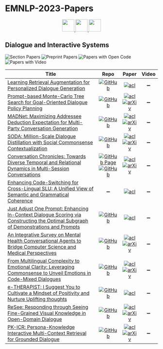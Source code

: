 # EMNLP-2023-Papers

<div align="center">
    <a href="https://github.com/DmitryRyumin/EMNLP-2023-Papers/blob/main/sections/computational-social-science-and-cultural-analytics.md">
        <img src="https://cdn.jsdelivr.net/gh/DmitryRyumin/NewEraAI-Papers@main/images/left.svg" width="40" alt="" />
    </a>
    <a href="https://github.com/DmitryRyumin/EMNLP-2023-Papers/">
        <img src="https://cdn.jsdelivr.net/gh/DmitryRyumin/NewEraAI-Papers@main/images/home.svg" width="40" alt="" />
    </a>
    <a href="https://github.com/DmitryRyumin/EMNLP-2023-Papers/blob/main/sections/industry.md">
        <img src="https://cdn.jsdelivr.net/gh/DmitryRyumin/NewEraAI-Papers@main/images/right.svg" width="40" alt="" />
    </a>
</div>

## Dialogue and Interactive Systems

![Section Papers](https://img.shields.io/badge/Section%20Papers-soon-42BA16) ![Preprint Papers](https://img.shields.io/badge/Preprint%20Papers-soon-b31b1b) ![Papers with Open Code](https://img.shields.io/badge/Papers%20with%20Open%20Code-soon-1D7FBF) ![Papers with Video](https://img.shields.io/badge/Papers%20with%20Video-soon-FF0000)

<!-- 128, 216 -->
| **Title** | **Repo** | **Paper** | **Video** |
|-----------|:--------:|:---------:|:---------:|
| [Learning Retrieval Augmentation for Personalized Dialogue Generation](https://aclanthology.org/2023.emnlp-main.154) | [![GitHub](https://img.shields.io/github/stars/hqsiswiliam/LAPDOG)](https://github.com/hqsiswiliam/LAPDOG) | [![acl](https://img.shields.io/badge/pdf-ACL%20Anthology-CBCBCC.svg)](https://aclanthology.org/2023.emnlp-main.154.pdf) | :heavy_minus_sign: |
| [Prompt-based Monte-Carlo Tree Search for Goal-Oriented Dialogue Policy Planning](https://aclanthology.org/2023.emnlp-main.439) | [![GitHub](https://img.shields.io/github/stars/jasonyux/GDPZero)](https://github.com/jasonyux/GDPZero) | [![acl](https://img.shields.io/badge/pdf-ACL%20Anthology-CBCBCC.svg)](https://aclanthology.org/2023.emnlp-main.439.pdf) <br /> [![arXiv](https://img.shields.io/badge/arXiv-2305.13660-b31b1b.svg)](http://arxiv.org/abs/2305.13660) | :heavy_minus_sign: |
| [MADNet: Maximizing Addressee Deduction Expectation for Multi-Party Conversation Generation](https://aclanthology.org/2023.emnlp-main.476) | [![GitHub](https://img.shields.io/github/stars/lxchtan/HeterMPC)](https://github.com/lxchtan/HeterMPC) | [![acl](https://img.shields.io/badge/pdf-ACL%20Anthology-CBCBCC.svg)](https://aclanthology.org/2023.emnlp-main.476.pdf) <br /> [![arXiv](https://img.shields.io/badge/arXiv-2305.12733-b31b1b.svg)](http://arxiv.org/abs/2305.12733) | :heavy_minus_sign: |
| [SODA: Million-Scale Dialogue Distillation with Social Commonsense Contextualization](https://aclanthology.org/2023.emnlp-main.799) | [![GitHub](https://img.shields.io/github/stars/skywalker023/sodaverse)](https://github.com/skywalker023/sodaverse) | [![acl](https://img.shields.io/badge/pdf-ACL%20Anthology-CBCBCC.svg)](https://aclanthology.org/2023.emnlp-main.799.pdf) <br /> [![arXiv](https://img.shields.io/badge/arXiv-2212.10465-b31b1b.svg)](http://arxiv.org/abs/2212.10465) | :heavy_minus_sign: |
| [Conversation Chronicles: Towards Diverse Temporal and Relational Dynamics in Multi-Session Conversations](https://aclanthology.org/2023.emnlp-main.838) | [![GitHub Page](https://img.shields.io/badge/GitHub-Page-159957.svg)](https://conversation-chronicles.github.io/) <br /> [![GitHub](https://img.shields.io/github/stars/conversation-chronicles/conversation-chronicles)](https://github.com/conversation-chronicles/conversation-chronicles) | [![acl](https://img.shields.io/badge/pdf-ACL%20Anthology-CBCBCC.svg)](https://aclanthology.org/2023.emnlp-main.838.pdf) <br /> [![arXiv](https://img.shields.io/badge/arXiv-2310.13420-b31b1b.svg)](http://arxiv.org/abs/2310.13420) | :heavy_minus_sign: |
| [Enhancing Code-Switching for Cross-Lingual SLU: A Unified View of Semantic and Grammatical Coherence](https://aclanthology.org/2023.emnlp-main.486) | :heavy_minus_sign: | [![acl](https://img.shields.io/badge/pdf-ACL%20Anthology-CBCBCC.svg)](https://aclanthology.org/2023.emnlp-main.486.pdf) | :heavy_minus_sign: |
| [Just Adjust One Prompt: Enhancing In-Context Dialogue Scoring via Constructing the Optimal Subgraph of Demonstrations and Prompts](https://aclanthology.org/2023.emnlp-main.590) | [![GitHub](https://img.shields.io/github/stars/iamlxb3/EMNLP2023-ADOROR)](https://github.com/iamlxb3/EMNLP2023-ADOROR) | [![acl](https://img.shields.io/badge/pdf-ACL%20Anthology-CBCBCC.svg)](https://aclanthology.org/2023.emnlp-main.590.pdf) | :heavy_minus_sign: |
| [An Integrative Survey on Mental Health Conversational Agents to Bridge Computer Science and Medical Perspectives](https://aclanthology.org/2023.emnlp-main.698) | [![GitHub](https://img.shields.io/github/stars/JeffreyCh0/mental_chatbot_survey)](https://github.com/JeffreyCh0/mental_chatbot_survey) | [![acl](https://img.shields.io/badge/pdf-ACL%20Anthology-CBCBCC.svg)](https://aclanthology.org/2023.emnlp-main.698.pdf) <br /> [![arXiv](https://img.shields.io/badge/arXiv-2310.17017-b31b1b.svg)](http://arxiv.org/abs/2310.17017) | :heavy_minus_sign: |
| [From Multilingual Complexity to Emotional Clarity: Leveraging Commonsense to Unveil Emotions in Code-Mixed Dialogues](https://aclanthology.org/2023.emnlp-main.598) | [![GitHub](https://img.shields.io/github/stars/LCS2-IIITD/EMNLP-COFFEE)](https://github.com/LCS2-IIITD/EMNLP-COFFEE) | [![acl](https://img.shields.io/badge/pdf-ACL%20Anthology-CBCBCC.svg)](https://aclanthology.org/2023.emnlp-main.598.pdf) <br /> [![arXiv](https://img.shields.io/badge/arXiv-2310.13080-b31b1b.svg)](http://arxiv.org/abs/2310.13080) | :heavy_minus_sign: |
| [e-THERAPIST: I Suggest You to Cultivate a Mindset of Positivity and Nurture Uplifting thoughts](https://aclanthology.org/2023.emnlp-main.861) | [![GitHub](https://img.shields.io/github/stars/Mishrakshitij/e-THERAPIST)](https://github.com/Mishrakshitij/e-THERAPIST) | [![acl](https://img.shields.io/badge/pdf-ACL%20Anthology-CBCBCC.svg)](https://aclanthology.org/2023.emnlp-main.861.pdf) | :heavy_minus_sign: |
| [ReSee: Responding through Seeing Fine-Grained Visual Knowledge in Open-Domain Dialogue](https://aclanthology.org/2023.emnlp-main.479) | [![GitHub](https://img.shields.io/github/stars/ImKeTT/ReSee)](https://github.com/ImKeTT/ReSee) | [![acl](https://img.shields.io/badge/pdf-ACL%20Anthology-CBCBCC.svg)](https://aclanthology.org/2023.emnlp-main.479.pdf) <br /> [![arXiv](https://img.shields.io/badge/arXiv-2305.13602-b31b1b.svg)](http://arxiv.org/abs/2305.13602) | :heavy_minus_sign: |
| [PK-ICR: Persona-Knowledge Interactive Multi-Context Retrieval for Grounded Dialogue](https://aclanthology.org/2023.emnlp-main.1020) | [![GitHub](https://img.shields.io/github/stars/minsik-ai/PK-ICR)](https://github.com/minsik-ai/PK-ICR) | [![acl](https://img.shields.io/badge/pdf-ACL%20Anthology-CBCBCC.svg)](https://aclanthology.org/2023.emnlp-main.1020.pdf) <br /> [![arXiv](https://img.shields.io/badge/arXiv-2302.06674-b31b1b.svg)](http://arxiv.org/abs/2302.06674) | :heavy_minus_sign: |
